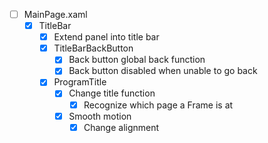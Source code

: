 - [ ] MainPage.xaml
  - [x] TitleBar
    - [x] Extend panel into title bar
    - [x] TitleBarBackButton
      - [x] Back button global back function
      - [x] Back button disabled when unable to go back
    - [x] ProgramTitle
      - [x] Change title function
        - [x] Recognize which page a Frame is at
      - [x] Smooth motion
        - [x] Change alignment
